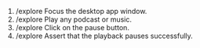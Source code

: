 1. /explore Focus the desktop app window.
2. /explore Play any podcast or music.
3. /explore Click on the pause button.
4. /explore Assert that the playback pauses successfully.